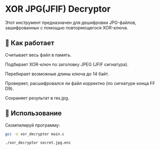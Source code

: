 ﻿# XOR JPG(JFIF) Decryptor

Этот инструмент предназначен для дешифровки JPG-файлов, зашифрованных с помощью повторяющегося XOR-ключа.

## 🧩 Как работает

Считывает весь файл в память.

Подбирает XOR-ключ по заголовку JPEG (JFIF сигнатура).

Перебирает возможные длины ключа до 14 байт.

Проверяет, расшифровался ли файл корректно (по сигнатуре конца FF D9).

Сохраняет результат в res.jpg.

## 🚀 Использование

Скомпилируй программу:

```bash
gcc -o xor_decryptor main.c

./xor_decryptor secret.jpg.enc
